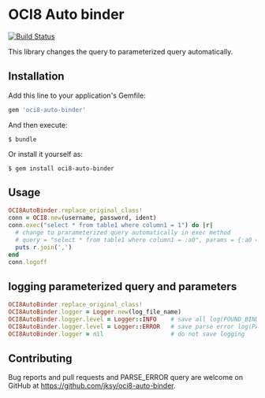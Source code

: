 # OCI8 Auto binder
[![Build Status](https://travis-ci.org/jksy/oci8-auto-binder.svg?branch=master)](https://travis-ci.org/jksy/oci8-auto-binder)

This library changes the query to parameterized query automatically.

## Installation

Add this line to your application's Gemfile:

```ruby
gem 'oci8-auto-binder'
```

And then execute:

    $ bundle

Or install it yourself as:

    $ gem install oci8-auto-binder

## Usage

```ruby
OCI8AutoBinder.replace_original_class!
conn = OCI8.new(username, password, ident)
conn.exec("select * from table1 where column1 = 1") do |r|
  # change to prarameterized query automatically in exec method
  # query = "select * from table1 where column1 = :a0", params = {:a0 => 1}
  puts r.join(',')
end
conn.logoff
```

## logging parameterized query and parameters
```ruby
OCI8AutoBinder.replace_original_class!
OCI8AutoBinder.logger = Logger.new(log_file_name)
OCI8AutoBinder.logger.level = Logger::INFO    # save all log(FOUND_BINDVARS, PARSE_ERROR, NO_PARAMS, PARSE_SUCCESS)
OCI8AutoBinder.logger.level = Logger::ERROR   # save parse error log(PARSE_ERROR)
OCI8AutoBinder.logger = nil                   # do not save logging
```


## Contributing

Bug reports and pull requests and PARSE_ERROR query are welcome on GitHub at https://github.com/jksy/oci8-auto-binder.
